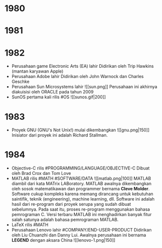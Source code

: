 # 1980
# 1981
# 1982
- Perusahaan game Electronic Arts (EA) lahir
	Didirikan oleh Trip Hawkins (mantan karyawan Apple)
- Perusahaan Adobe lahir
	Didirikan oleh John Warnock dan Charles Geschke
- Perusahaan Sun Microsystems lahir
	![[sun.png]]
	Perusahaan ini akhirnya diakuisisi oleh ORACLE pada tahun 2009
- SunOS pertama kali rilis #OS
	![[sunos.gif|200]]
# 1983
- Proyek GNU (GNU's Not Unix!) mulai dikembangkan
	![[gnu.png|150]]
	Inisiator dari proyek ini adalah Richard Stallman.
# 1984
- Objective-C rilis #PROGRAMMING/LANGUAGE/OBJECTIVE-C
	Dibuat oleh Brad Crox dan Tom Love
- MATLAB rilis #MATH #SOFTWARE/DATA 
	![[matlab.png|100]]
	MATLAB diambil dari kata MATrix LABoratory. MATLAB awalnya dikembangkan oleh sosok matematikawan dan programmer bernama **Cleve Molder**. Software cukup kompleks karena memang dirancang untuk kebutuhan saintifik, teknik (engineering), machine learning, dll. 
	Software ini adalah hasil dari re-program dari proyek serupa yang sudah dibuat sebelumnya. Pada saat itu, proses re-program menggunakan bahasa pemrograman C. Versi terbaru MATLAB ini menghadirkan banyak fitur salah satunya adalah bahasa pemrograman MATLAB.
- LaTeX rilis #MATH
- Perusahaan Lenovo lahir #COMPANY/END-USER-PRODUCT 
	Didirikan oleh Liu Chuanzhi dan Danny Lui. Awalnya perusahaan ini bernama **LEGEND** dengan aksara China
	![[lenovo-1.png|150]]